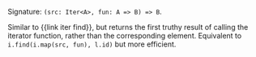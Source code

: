 Signature: `(src: Iter<A>, fun: A => B) => B`.

Similar to {{link iter find}}, but returns the first truthy result of calling the iterator function, rather than the corresponding element. Equivalent to `i.find(i.map(src, fun), l.id)` but more efficient.
